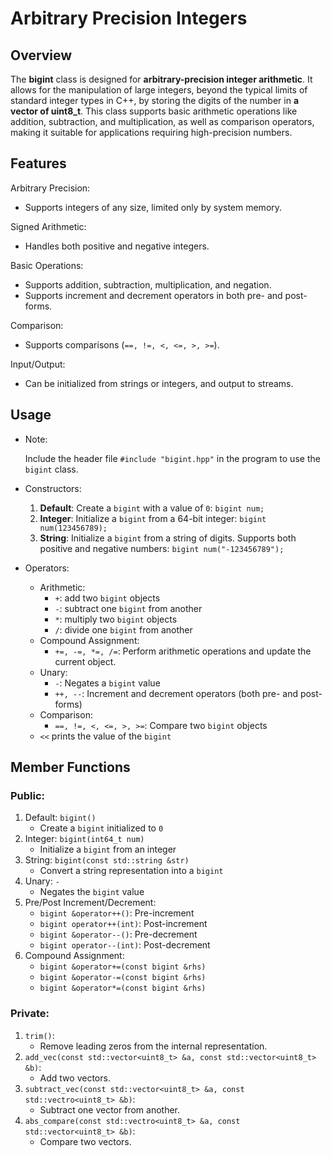 # Arbitrary Precision Integers

## Overview
The **bigint** class is designed for **arbitrary-precision integer arithmetic**. It allows for the manipulation of large integers, beyond the typical limits of standard integer types in C++, by storing the digits of the number in **a vector of uint8_t**. This class supports basic arithmetic operations like addition, subtraction, and multiplication, as well as comparison operators, making it suitable for applications requiring high-precision numbers.

## Features
Arbitrary Precision: 
- Supports integers of any size, limited only by system memory.

Signed Arithmetic: 
- Handles both positive and negative integers.

Basic Operations: 
- Supports addition, subtraction, multiplication, and negation.
- Supports increment and decrement operators in both pre- and post- forms.

Comparison: 
- Supports comparisons (`==, !=, <, <=, >, >=`).

Input/Output: 
- Can be initialized from strings or integers, and output to streams.

## Usage
- Note:

    Include the header file `#include "bigint.hpp"` in the program to use the `bigint` class.
- Constructors:

    1. **Default**: Create a `bigint` with a value of `0`: `bigint num;`
    2. **Integer**: Initialize a `bigint` from a 64-bit integer: `bigint num(123456789);`
    3. **String**: Initialize a `bigint` from a string of digits. Supports both positive and negative numbers: `bigint num("-123456789");`
- Operators:
    - Arithmetic:
        * `+`: add two `bigint` objects
        * `-`: subtract one `bigint` from another
        * `*`: multiply two `bigint` objects
        * `/`: divide one `bigint` from another
    - Compound Assignment:
        * `+=, -=, *=, /=`: Perform arithmetic operations and update the current object.
    - Unary:
        * `-`: Negates a `bigint` value
        * `++, --`: Increment and decrement operators (both pre- and post- forms)
    - Comparison:
        * `==, !=, <, <=, >, >=`: Compare two `bigint` objects
    - `<<` prints the value of the `bigint`
## Member Functions
### Public:
1. Default: `bigint()`
    - Create a `bigint` initialized to `0`
2. Integer: `bigint(int64_t num)`
    - Initialize a `bigint` from an integer
3. String: `bigint(const std::string &str)`
    - Convert a string representation into a `bigint`
4. Unary: `-`
    - Negates the `bigint` value
5. Pre/Post Increment/Decrement:
    - `bigint &operator++()`: Pre-increment
    - `bigint operator++(int)`: Post-increment
    - `bigint &operator--()`: Pre-decrement
    - `bigint operator--(int)`: Post-decrement
6. Compound Assignment:
    - `bigint &operator+=(const bigint &rhs)`
    - `bigint &operator-=(const bigint &rhs)`
    - `bigint &operator*=(const bigint &rhs)`

### Private:
1. `trim()`:
    - Remove leading zeros from the internal representation.
2. `add_vec(const std::vector<uint8_t> &a, const std::vector<uint8_t> &b)`:
    - Add two vectors.
3. `subtract_vec(const std::vector<uint8_t> &a, const std::vectro<uint8_t> &b)`:
    - Subtract one vector from another.
4. `abs_compare(const std::vectro<uint8_t> &a, const std::vector<uint8_t> &b)`:
    - Compare two vectors.
